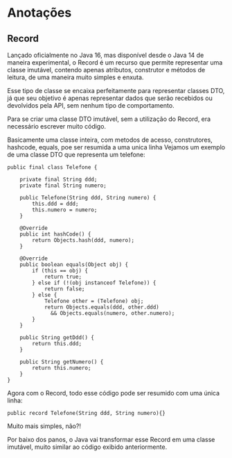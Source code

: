# Anotações

## Record
Lançado oficialmente no Java 16, mas disponível desde o Java 14 de maneira experimental, o Record é um recurso que permite representar uma classe imutável, contendo apenas atributos, construtor e métodos de leitura, de uma maneira muito simples e enxuta.

Esse tipo de classe se encaixa perfeitamente para representar classes DTO, já que seu objetivo é apenas representar dados que serão recebidos ou devolvidos pela API, sem nenhum tipo de comportamento.

Para se criar uma classe DTO imutável, sem a utilização do Record, era necessário escrever muito código.

Basicamente uma classe inteira, com metodos de acesso, construtores, hashcode, equals, poe ser resumida a uma unica linha
Vejamos um exemplo de uma classe DTO que representa um telefone:

    public final class Telefone { 

        private final String ddd;
        private final String numero;
    
        public Telefone(String ddd, String numero) {
            this.ddd = ddd;
            this.numero = numero;
        }
    
        @Override
        public int hashCode() {
            return Objects.hash(ddd, numero);
        }
    
        @Override
        public boolean equals(Object obj) {
            if (this == obj) {
                return true;
            } else if (!(obj instanceof Telefone)) {
                return false;
            } else {
                Telefone other = (Telefone) obj;
                return Objects.equals(ddd, other.ddd)
                  && Objects.equals(numero, other.numero);
            }
        }
    
        public String getDdd() {
            return this.ddd;
        }
    
        public String getNumero() {
            return this.numero;
        }
    }

Agora com o Record, todo esse código pode ser resumido com uma única linha:

    public record Telefone(String ddd, String numero){}

Muito mais simples, não?!

Por baixo dos panos, o Java vai transformar esse Record em uma classe imutável, muito similar ao código exibido anteriormente.